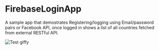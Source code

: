 # FirebaseLoginApp

A sample app that demostrates Registering/logging using Email/password pairs or Facebook API, once logged in shows a list of all countries fetched from external RESTful API.

![Test giffy](https://m.imgur.com/1l6PkGX)
